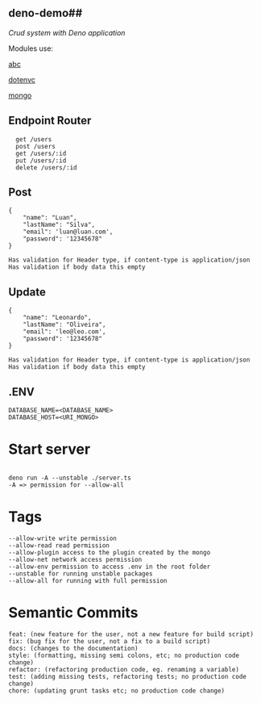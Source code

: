 ## deno-demo##

_Crud system with Deno application_

Modules use:

[abc](https://deno.land/x/abc)

[dotenvc](https://deno.land/x/dotenv)

[mongo](https://deno.land/x/mongo)

[bcrypt]: https://deno.land/x/bcrypt

[djwt]: https://deno.land/x/djwt


## Endpoint Router
```
  get /users
  post /users
  get /users/:id
  put /users/:id
  delete /users/:id
```

## Post

```
{
    "name": "Luan",
    "lastName": "Silva",
    "email": 'luan@luan.com',
    "password": '12345678"
}

Has validation for Header type, if content-type is application/json
Has validation if body data this empty

```
## Update 
```
{
    "name": "Leonardo",
    "lastName": "Oliveira",
    "email": 'leo@leo.com',
    "password": '12345678"
}

Has validation for Header type, if content-type is application/json
Has validation if body data this empty
```

## .ENV
```
DATABASE_NAME=<DATABASE_NAME>
DATABASE_HOST=<URI_MONGO>
```

# Start server
```

deno run -A --unstable ./server.ts
-A => permission for --allow-all
```

# Tags

```
--allow-write write permission
--allow-read read permission
--allow-plugin access to the plugin created by the mongo
--allow-net network access permission
--allow-env permission to access .env in the root folder
--unstable for running unstable packages
--allow-all for running with full permission

```
# Semantic Commits

```
feat: (new feature for the user, not a new feature for build script)
fix: (bug fix for the user, not a fix to a build script)
docs: (changes to the documentation)
style: (formatting, missing semi colons, etc; no production code change)
refactor: (refactoring production code, eg. renaming a variable)
test: (adding missing tests, refactoring tests; no production code change)
chore: (updating grunt tasks etc; no production code change)

```
